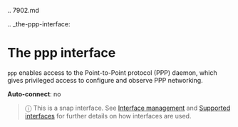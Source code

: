 .. 7902.md

.. _the-ppp-interface:

# The ppp interface

`ppp` enables access to the Point-to-Point protocol (PPP) daemon, which gives privileged access to configure and observe PPP networking.

**Auto-connect**: no

> ⓘ  This is a snap interface. See [Interface management](interface-management.md) and [Supported interfaces](supported-interfaces.md) for further details on how interfaces are used.